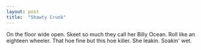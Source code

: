 ```yaml
---
layout: post
title:  "Shawty Crunk"
---
```


On the floor wide open. Skeet so much they call her Billy Ocean. Roll like an eighteen wheeler. <!--more--> That hoe fine but this hoe killer. She leakin. Soakin' wet.